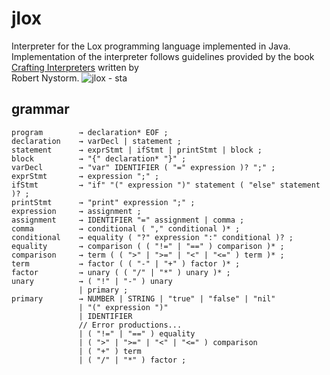 # jlox
Interpreter for the Lox programming language implemented in Java.  
Implementation of the interpreter follows guidelines provided by the book  
[Crafting Interpreters](https://craftinginterpreters.com/) written by  
Robert Nystorm.
![jlox - sta](https://github.com/user-attachments/assets/9255e8e1-200d-45d4-a796-716c4e079cbe)
## grammar
```
program        → declaration* EOF ;
declaration    → varDecl | statement ;
statement      → exprStmt | ifStmt | printStmt | block ;
block          → "{" declaration* "}" ;
varDecl        → "var" IDENTIFIER ( "=" expression )? ";" ;
exprStmt       → expression ";" ;
ifStmt         → "if" "(" expression ")" statement ( "else" statement )? ;
printStmt      → "print" expression ";" ;
expression     → assignment ;
assignment     → IDENTIFIER "=" assignment | comma ;
comma          → conditional ( "," conditional )* ;
conditional    → equality ( "?" expression ":" conditional )? ;
equality       → comparison ( ( "!=" | "==" ) comparison )* ;
comparison     → term ( ( ">" | ">=" | "<" | "<=" ) term )* ;
term           → factor ( ( "-" | "+" ) factor )* ;
factor         → unary ( ( "/" | "*" ) unary )* ;
unary          → ( "!" | "-" ) unary
               | primary ;
primary        → NUMBER | STRING | "true" | "false" | "nil"
               | "(" expression ")"
               | IDENTIFIER
               // Error productions...
               | ( "!=" | "==" ) equality
               | ( ">" | ">=" | "<" | "<=" ) comparison
               | ( "+" ) term
               | ( "/" | "*" ) factor ;
```
